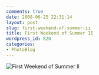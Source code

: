 ```yaml
---
comments: true
date: 2008-06-25 22:31:14
layout: post
slug: first-weekend-of-summer-ii
title: First Weekend of Summer II
wordpress_id: 820
categories:
- PhotoBlog
---
```


![First Weekend of Summer II](http://ryanfitzer.com/main/wp-content/uploads/2008/06/summer-2.jpg)
